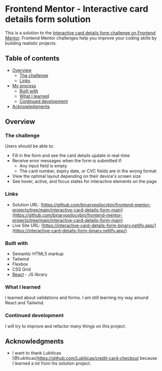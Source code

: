# Frontend Mentor - Interactive card details form solution

This is a solution to the [Interactive card details form challenge on Frontend Mentor](https://www.frontendmentor.io/challenges/interactive-card-details-form-XpS8cKZDWw). Frontend Mentor challenges help you improve your coding skills by building realistic projects.

## Table of contents

- [Overview](#overview)
  - [The challenge](#the-challenge)
  - [Links](#links)
- [My process](#my-process)
  - [Built with](#built-with)
  - [What I learned](#what-i-learned)
  - [Continued development](#continued-development)
- [Acknowledgments](#acknowledgments)

## Overview

### The challenge

Users should be able to:

- Fill in the form and see the card details update in real-time
- Receive error messages when the form is submitted if:
  - Any input field is empty
  - The card number, expiry date, or CVC fields are in the wrong format
- View the optimal layout depending on their device's screen size
- See hover, active, and focus states for interactive elements on the page

### Links

- Solution URL: [https://github.com/binarypsilocybin/frontend-mentor-projects/tree/main/interactive-card-details-form-main](https://github.com/binarypsilocybin/frontend-mentor-projects/tree/main/interactive-card-details-form-main)
- Live Site URL: [https://interactive-card-details-form-binary.netlify.app/](https://interactive-card-details-form-binary.netlify.app/)

### Built with

- Semantic HTML5 markup
- Tailwind
- Flexbox
- CSS Grid
- [React](https://reactjs.org/) - JS library

### What I learned

I learned about validations and forms. I am still learning my way around React and Tailwind.

### Continued development

I will try to improve and refactor many things on this project.

## Acknowledgments

- I want to thank Lukiticas [@Lukiticas]https://github.com/Lukiticas/credit-card-checkout because I learned a lot from his solution project.
